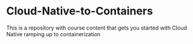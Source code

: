 # Cloud-Native-to-Containers
This is a repository with course content that gets you started with Cloud Native ramping up to containerization
